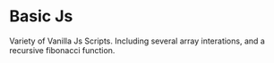 # Basic Js
Variety of Vanilla Js Scripts.
Including several array interations, and a recursive fibonacci function.
